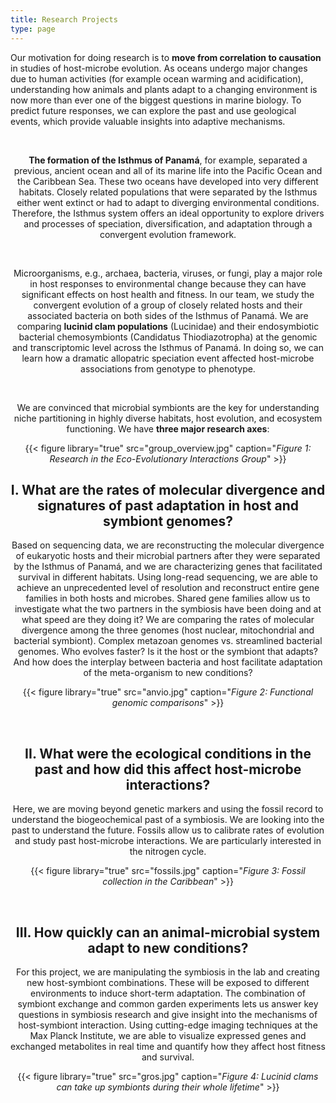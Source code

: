 ```yaml
---
title: Research Projects
type: page
---
```


Our motivation for doing research is to **move from correlation to causation** in studies of host-microbe evolution.
As oceans undergo major changes due to human activities (for example ocean warming and acidification), understanding how animals and plants adapt to a changing environment is now more than ever one of the biggest questions in marine biology. To predict future responses, we can explore the past and use geological events, which provide valuable insights into adaptive mechanisms.<center> <p>&nbsp;</p>
**The formation of the Isthmus of Panamá**, for example, separated a previous, ancient ocean and all of its marine life into the Pacific Ocean and the Caribbean Sea. These two oceans have developed into very different habitats. Closely related populations that were separated by the Isthmus either went extinct or had to adapt to diverging environmental conditions. Therefore, the Isthmus system offers an ideal opportunity to explore drivers and processes of speciation, diversification, and adaptation through a convergent evolution framework.<center> <p>&nbsp;</p>
Microorganisms, e.g., archaea, bacteria, viruses, or fungi, play a major role in host responses to environmental change because they can have significant effects on host health and fitness. In our team, we study the convergent evolution of a group of closely related hosts and their associated bacteria on both sides of the Isthmus of Panamá. We are comparing **lucinid clam populations** (Lucinidae) and their endosymbiotic bacterial chemosymbionts (Candidatus Thiodiazotropha) at the genomic and transcriptomic level across the Isthmus of Panamá. In doing so, we can learn how a dramatic allopatric speciation event affected host-microbe associations from genotype to phenotype.<center> <p>&nbsp;</p>
We are convinced that microbial symbionts are the key for understanding niche partitioning in highly diverse habitats, host evolution, and ecosystem functioning. We have **three major research axes**:

{{< figure library="true" src="group_overview.jpg" caption="*Figure 1: Research in the Eco-Evolutionary Interactions Group*" >}}

## I. What are the rates of molecular divergence and signatures of past adaptation in host and symbiont genomes?
Based on sequencing data, we are reconstructing the molecular divergence of eukaryotic hosts and their microbial partners after they were separated by the Isthmus of Panamá, and we are characterizing genes that facilitated survival in different habitats. Using long-read sequencing, we are able to achieve an unprecedented level of resolution and reconstruct entire gene families in both hosts and microbes. Shared gene families allow us to investigate what the two partners in the symbiosis have been doing and at what speed are they doing it? We are comparing the rates of molecular divergence among the three genomes (host nuclear, mitochondrial and bacterial symbiont). Complex metazoan genomes vs. streamlined bacterial genomes. Who evolves faster? Is it the host or the symbiont that adapts? And how does the interplay between bacteria and host facilitate adaptation of the meta-organism to new conditions?

{{< figure library="true" src="anvio.jpg" caption="*Figure 2: Functional genomic comparisons*" >}} <p>&nbsp;</p>

## II. What were the ecological conditions in the past and how did this affect host-microbe interactions?
Here, we are moving beyond genetic markers and using the fossil record to understand the biogeochemical past of a symbiosis. We are looking into the past to understand the future. Fossils allow us to calibrate rates of evolution and study past host-microbe interactions. We are particularly interested in the nitrogen cycle.

{{< figure library="true" src="fossils.jpg" caption="*Figure 3: Fossil collection in the Caribbean*" >}} <p>&nbsp;</p>

## III. How quickly can an animal-microbial system adapt to new conditions?
For this project, we are manipulating the symbiosis in the lab and creating new host-symbiont combinations. These will be exposed to different environments to induce short-term adaptation. The combination of symbiont exchange and common garden experiments lets us answer key questions in symbiosis research and give insight into the mechanisms of host-symbiont interaction. Using cutting-edge imaging techniques at the Max Planck Institute, we are able to visualize expressed genes and exchanged metabolites in real time and quantify how they affect host fitness and survival.

{{< figure library="true" src="gros.jpg" caption="*Figure 4: Lucinid clams can take up symbionts during their whole lifetime*" >}}
